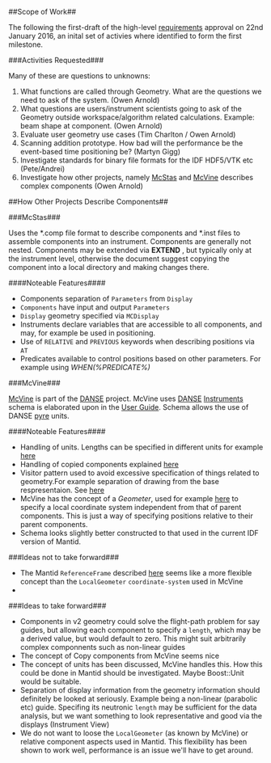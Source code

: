 ##Scope of Work##

The following the first-draft of the high-level [requirements](https://github.com/mantidproject/documents/blob/master/Design/Instrument-2.0/requirements-v2.md) approval on 22nd January 2016, an inital set of activies where identified to form the first milestone. 

###Activities Requested###

Many of these are questions to unknowns:

1. What functions are called through Geometry. What are the questions we need to ask of the system. (Owen Arnold)
1. What questions are users/instrument scientists going to ask of the Geometry outside workspace/algorithm related calculations. Example: beam shape at component. (Owen Arnold)
1. Evaluate user geometry use cases (Tim Charlton / Owen Arnold)
1. Scanning addition prototype. How bad will the performance be the event-based time positioning be? (Martyn Gigg)
1. Investigate standards for binary file formats for the IDF HDF5/VTK etc (Pete/Andrei)
1. Investigate how other projects, namely [McStas](http://www.mcstas.org/download/components/) and [McVine](https://github.com/mcvine/resources/blob/master/instruments/ARCS/resources/ARCS.xml) describes complex components (Owen Arnold)

##How Other Projects Describe Components##

###McStas###

Uses the *.comp file format to describe components and *.inst files to assemble components into an instrument. Components are generally not nested. Components may be extended via __EXTEND__ , but typically only at the instrument level, otherwise the document suggest copying the component into a local directory and making changes there.

####Noteable Features####

* Components separation of `Parameters` from `Display`
* `Components` have input and output `Parameters`
* `Display` geometry specified via `MCDisplay`
* Instruments declare variables that are accessible to all components, and may, for example be used in positioning.
* Use of `RELATIVE` and `PREVIOUS` keywords when describing positions via `AT`
* Predicates available to control positions based on other parameters. For example using _WHEN(%PREDICATE%)_

###McVine###

[McVine](http://www.mcvine.org/) is part of the [DANSE](http://wiki.danse.us/danse/index.php?title=Main_Page) project. McVine uses [DANSE](http://wiki.danse.us/danse/index.php?title=Main_Page) [Instruments](http://dev.danse.us/trac/instrument) schema is elaborated upon in the [User Guide](http://dev.danse.us/trac/instrument/wiki/xml-userguide#Copy). Schema allows the use of DANSE [pyre](https://github.com/danse-inelastic/pyre/tree/master/python/pyre/units) units.


####Noteable Features####

* Handling of units. Lengths can be specified in different units for example [here](https://github.com/mcvine/resources/blob/master/instruments/ARCS/resources/ARCS.xml#L368)
* Handling of copied components explained [here](http://dev.danse.us/trac/instrument/wiki/xml-userguide#Copy)
* Visitor pattern used to avoid excessive specification of things related to geometry.For example separation of drawing from the base respresentaion. See [here](http://dev.danse.us/trac/instrument)
* McVine has the concept of a _Geometer_, used for example [here](https://github.com/mcvine/resources/blob/f461af477d119fe6ba9667d06d08569335ab25d1/instruments/ARCS/resources/ARCS.xml#L222) to specify a local coordinate system independent from that of parent components. This is just a way of specifying positions  relative to their parent components.
* Schema looks slightly better constructed to that used in the current IDF version of Mantid.

###Ideas not to take forward###

* The Mantid `ReferenceFrame` described [here](http://docs.mantidproject.org/nightly/concepts/InstrumentDefinitionFile.html#using-defaults) seems like a more flexible concept than the `LocalGeometer` `coordinate-system` used in McVine
* 

###Ideas to take forward###

* Components in v2 geometry could solve the flight-path problem for say guides, but allowing each component to specify a `length`, which may be a derived value, but would default to zero. This might suit arbitrarily complex componnents such as non-linear guides
* The concept of Copy components from McVine seems nice
* The concept of units has been discussed, McVine handles this. How this could be done in Mantid should be investigated. Maybe Boost::Unit would be suitable.
* Separation of display information from the geometry information should definitely be looked at seriously. Example being a non-linear (parabolic etc) guide. Specifing its neutronic `length` may be sufficient for the data analysis, but we want something to look representative and good via the displays (Instrument View)
* We do not want to loose the  `LocalGeometer` (as known by McVine) or relative component aspects used in Mantid. This flexibility has been shown to work well, performance is an issue we'll have to get around.
